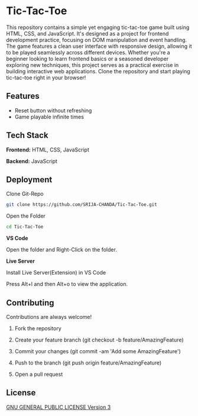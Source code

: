 # Tic-Tac-Toe

This repository contains a simple yet engaging tic-tac-toe game built using HTML, CSS, and JavaScript. It's designed as a project for frontend development practice, focusing on DOM manipulation and event handling. The game features a clean user interface with responsive design, allowing it to be played seamlessly across different devices. Whether you're a beginner looking to learn frontend basics or a seasoned developer exploring new techniques, this project serves as a practical exercise in building interactive web applications. Clone the repository and start playing tic-tac-toe right in your browser!



## Features

- Reset button without refreshing
- Game playable infinite times

## Tech Stack

**Frontend:** HTML, CSS, JavaScript

**Backend:** JavaScript


## Deployment

Clone Git-Repo

```bash
git clone https://github.com/SRIJA-CHANDA/Tic-Tac-Toe.git
```

Open the Folder

```bash
cd Tic-Tac-Toe
```

**VS Code**

Open the folder and Right-Click on the folder.

**Live Server**

Install Live Server(Extension) in VS Code

Press Alt+l and then Alt+o to view the application.
## Contributing

Contributions are always welcome!

1. Fork the repository

2. Create your feature branch (git checkout -b feature/AmazingFeature)

3. Commit your changes (git commit -am 'Add some AmazingFeature')

4. Push to the branch (git push origin feature/AmazingFeature)

5. Open a pull request

## License

[ GNU GENERAL PUBLIC LICENSE Version 3](https://choosealicense.com/licenses/gpl-3.0/)
